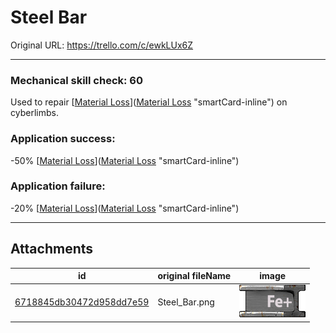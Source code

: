 # Steel Bar

Original URL: https://trello.com/c/ewkLUx6Z

---

### Mechanical skill check: 60

Used to repair [[Material Loss](Material%20Loss.md)]([Material Loss](Material%20Loss.md) "smartCard-inline")  on cyberlimbs.

### Application success:

\-50% [[Material Loss](Material%20Loss.md)]([Material Loss](Material%20Loss.md) "smartCard-inline")

### Application failure:

\-20% [[Material Loss](Material%20Loss.md)]([Material Loss](Material%20Loss.md) "smartCard-inline")

---

## Attachments

id | original fileName | image
---|---|---
[6718845db30472d958dd7e59](./Steel%20Bar%20-%20Attachments/6718845db30472d958dd7e59.png) | Steel_Bar.png | ![Steel Bar.png\|200](./Steel%20Bar%20-%20Attachments/6718845db30472d958dd7e59.png)